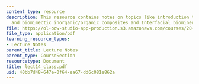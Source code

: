 ```yaml
---
content_type: resource
description: This resource contains notes on topics like introduction to biomineralization
  and biomimectic inorganic/organic composites and Interfacial biomineralization.
file: https://ol-ocw-studio-app-production.s3.amazonaws.com/courses/20-462j-molecular-principles-of-biomaterials-spring-2006/40bb7d48647e0f64ea67dd6c081e862a_lect14_class.pdf
file_type: application/pdf
learning_resource_types:
- Lecture Notes
parent_title: Lecture Notes
parent_type: CourseSection
resourcetype: Document
title: lect14_class.pdf
uid: 40bb7d48-647e-0f64-ea67-dd6c081e862a
---
```

